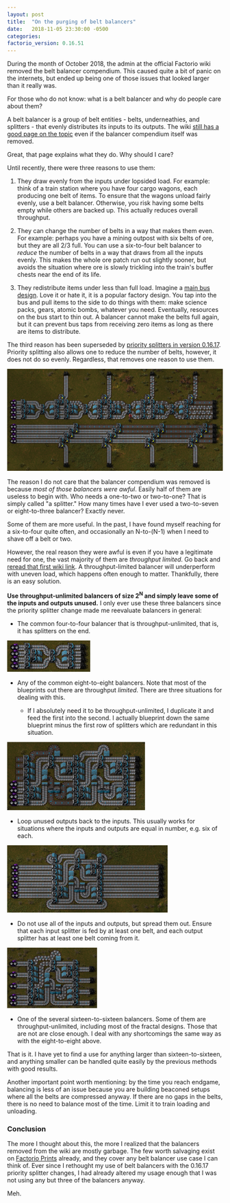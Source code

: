 ```yaml
---
layout: post
title:  "On the purging of belt balancers"
date:   2018-11-05 23:30:00 -0500
categories: 
factorio_version: 0.16.51
---
```


During the month of October 2018, the admin at the official Factorio wiki removed the belt balancer compendium. This caused quite a bit of panic on the internets, but ended up being one of those issues that looked larger than it really was.

For those who do not know: what is a belt balancer and why do people care about them?

A belt balancer is a group of belt entities - belts, underneathies, and splitters - that evenly distributes its inputs to its outputs. The wiki [still has a good page on the topic][1] even if the balancer compendium itself was removed.

Great, that page explains what they do. Why should I care?

Until recently, there were three reasons to use them:

1. They draw evenly from the inputs under lopsided load. For example: think of a train station where you have four cargo wagons, each producing one belt of items. To ensure that the wagons unload fairly evenly, use a belt balancer. Otherwise, you risk having some belts empty while others are backed up. This actually reduces overall throughput.

1. They can change the number of belts in a way that makes them even. For example: perhaps you have a mining outpost with six belts of ore, but they are all 2/3 full. You can use a six-to-four belt balancer to _reduce_ the number of belts in a way that draws from all the inputs evenly. This makes the whole ore patch run out slightly sooner, but avoids the situation where ore is slowly trickling into the train's buffer chests near the end of its life.

1. They redistribute items under less than full load. Imagine a [main bus design](https://wiki.factorio.com/Tutorial:Main_bus). Love it or hate it, it is a popular factory design. You tap into the bus and pull items to the side to do things with them: make science packs, gears, atomic bombs, whatever you need. Eventually, resources on the bus start to thin out. A balancer cannot make the belts full again, but it can prevent bus taps from receiving zero items as long as there are items to distribute.

The third reason has been superseded by [priority splitters in version 0.16.17][2]. Priority splitting also allows one to reduce the number of belts, however, it does not do so evenly. Regardless, that removes one reason to use them.

<img src="/assets/belt-taps-compared.png" alt="comparison of belt balancers and priority splitters on a main bus" class="center"/>

The reason I do not care that the balancer compendium was removed is because _most of those balancers were awful_. Easily half of them are useless to begin with. Who needs a one-to-two or two-to-one? That is simply called "a splitter." How many times have I ever used a two-to-seven or eight-to-three balancer? Exactly never.

Some of them are more useful. In the past, I have found myself reaching for a six-to-four quite often, and occasionally an N-to-(N-1) when I need to shave off a belt or two.

However, the real reason they were awful is even if you have a legitimate need for one, the vast majority of them are _throughput limited_. Go back and [reread that first wiki link][1]. A throughput-limited balancer will underperform with uneven load, which happens often enough to matter. Thankfully, there is an easy solution.

**Use throughput-unlimited balancers of size 2<sup>N</sup> and simply leave some of the inputs and outputs unused.** I only ever use these three balancers since the priority splitter change made me reevaluate balancers in general:

* The common four-to-four balancer that is throughput-unlimited, that is, it has splitters on the end.

<img src="/assets/balancer-4-4.png" alt="four-to-four belt balancer" class="center"/>

* Any of the common eight-to-eight balancers. Note that most of the blueprints out there are throughput _limited_. There are three situations for dealing with this.

  * If I absolutely need it to be throughput-unlimited, I duplicate it and feed the first into the second. I actually blueprint down the same blueprint minus the first row of splitters which are redundant in this situation.

<img src="/assets/balancer-8-8-doubled.png" alt="eight-to-eight belt balancer" class="center"/>

  * Loop unused outputs back to the inputs. This usually works for situations where the inputs and outputs are equal in number, e.g. six of each.

<img src="/assets/balancer-8-8-loopback.png" alt="eight-to-eight belt balancer" class="center"/>

  * Do not use all of the inputs and outputs, but spread them out. Ensure that each input splitter is fed by at least one belt, and each output splitter has at least one belt coming from it.

<img src="/assets/balancer-8-8-spread.png" alt="eight-to-eight belt balancer" class="center"/>

* One of the several sixteen-to-sixteen balancers. Some of them are throughput-unlimited, including most of the fractal designs. Those that are not are close enough. I deal with any shortcomings the same way as with the eight-to-eight above.

That is it. I have yet to find a use for anything larger than sixteen-to-sixteen, and anything smaller can be handled quite easily by the previous methods with good results.

Another important point worth mentioning: by the time you reach endgame, balancing is less of an issue because you are building beaconed setups where all the belts are compressed anyway. If there are no gaps in the belts, there is no need to balance most of the time. Limit it to train loading and unloading.

### Conclusion

The more I thought about this, the more I realized that the balancers removed from the wiki are mostly garbage. The few worth salvaging exist on [Factorio Prints][3] already, and they cover any belt balancer use case I can think of. Ever since I rethought my use of belt balancers with the 0.16.17 priority splitter changes, I had already altered my usage enough that I was not using any but three of the balancers anyway.

Meh.

[1]: https://wiki.factorio.com/Balancer_mechanics
[2]: https://wiki.factorio.com/Version_history/0.16.0#0.16.17
[3]: https://www.factorioprints.com/
